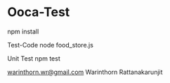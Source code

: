 # Ooca-Test
npm install

Test-Code
node food_store.js

Unit Test
npm test

warinthorn.wr@gmail.com
Warinthorn Rattanakarunjit
